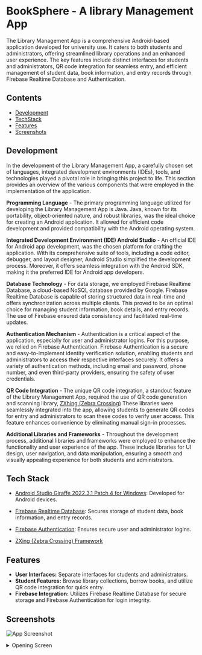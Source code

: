 
# BookSphere - A library Management App



The Library Management App is a comprehensive Android-based application developed for university use. It caters to both students and administrators, offering streamlined library operations and an enhanced user experience. The key features include distinct interfaces for students and administrators, QR code integration for seamless entry, and efficient management of student data, book information, and entry records through Firebase Realtime Database and Authentication.
## Contents

+ [Development](#Developmet)
+ [TechStack](#TechStack)
+ [Features](#Features)
+ [Screenshots](#Screenshots)
## Development

In the development of the Library Management App, a carefully chosen set of languages, integrated development environments (IDEs), tools, and technologies played a pivotal role in bringing this 
project to life. This section provides an overview of the various components that were employed in 
the implementation of the application. 

**Programming Language** - The primary programming language utilized for developing the Library Management App is Java. Java, known for its portability, object-oriented nature, and robust libraries, was the ideal choice for creating an Android application. It allowed for efficient code 
development and provided compatibility with the Android operating system.

**Integrated Development Environment (IDE) Android Studio** - An official IDE for Android app development, was the chosen platform for crafting the application. With its comprehensive suite of tools, including a code editor, debugger, and layout designer, Android Studio simplified the development process. Moreover, it offers seamless integration with the Android SDK, making it the preferred IDE for Android app developers.

**Database Technology** - For data storage, we employed Firebase Realtime Database, a cloud-based NoSQL database provided by Google. Firebase Realtime Database is capable of storing structured data in real-time and offers synchronization across multiple clients. This proved to be an optimal choice for managing student information, book details, and entry records. The use of Firebase ensured data consistency and facilitated real-time updates.

**Authentication Mechanism** - Authentication is a critical aspect of the application, especially for 
user and administrator logins. For this purpose, we relied on Firebase Authentication. Firebase Authentication is a secure and easy-to-implement identity verification solution, enabling students 
and administrators to access their respective interfaces securely. It offers a variety of authentication methods, including email and password, phone number, and even third-party providers, ensuring the safety of user credentials.

**QR Code Integration** - The unique QR code integration, a standout feature of the Library Management App, required the use of QR code generation and scanning library, [ZXhing (Zebra Crossing)](https://www.geeksforgeeks.org/how-to-read-qr-code-using-zxing-library-in-android/) These libraries were seamlessly integrated into the app, allowing students to generate 
QR codes for entry and administrators to scan these codes to verify user access. This feature 
enhances convenience by eliminating manual sign-in processes.

**Additional Libraries and Frameworks** - Throughout the development process, additional libraries and frameworks were employed to enhance the functionality and user experience of the app. These include libraries for UI design, user navigation, and data manipulation, ensuring a smooth and visually appealing experience for both students and administrators.


## Tech Stack

+ [Android Studio Giraffe 2022.3.1 Patch 4 for Windows](https://developer.android.com/studio/): Developed for Android devices.

+ [Firebase Realtime Database](https://console.firebase.google.com/u/0/project/library-management-4c3e8/database/library-management-4c3e8-default-rtdb/data/~2F?fb_utm_source=studio): Secures storage of student data, book information, and entry records.
+ [Firebase Authentication](#https://firebase.google.com/docs/auth/): Ensures secure user and administrator logins.

+ [ZXing (Zebra Crossing) Framework](https://www.geeksforgeeks.org/how-to-read-qr-code-using-zxing-library-in-android/)
## Features
- **User Interfaces:** Separate interfaces for students and administrators.
- **Student Features:** Browse library collections, borrow books, and utilize QR code integration for quick entry.
- **Firebase Integration:** Utilizes Firebase Realtime Database for secure storage and Firebase Authentication for login integrity.
## Screenshots

![App Screenshot]()

<details><summary>Opening Screen</summary>[353db0e2-6aed-4995-8d98-2ed9cc76012e](https://github.com/Progpr/BookSphere-Library-Management-System/assets/95381092/e04351bd-1190-4af9-9a98-fbf7d5b02440)</details>
